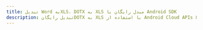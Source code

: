 ---title: تبدیل Word بهXLS، DOTX به XLS مبدل رایگان یا Android SDKdescription: تبدیل رایگانDOTX به XLS با استفاده از Android Cloud APIs & SDK. همچنین اسناد Microsoft Word و OpenOffice را در Cloud ایجاد، ویرایش و رندر کنید.---